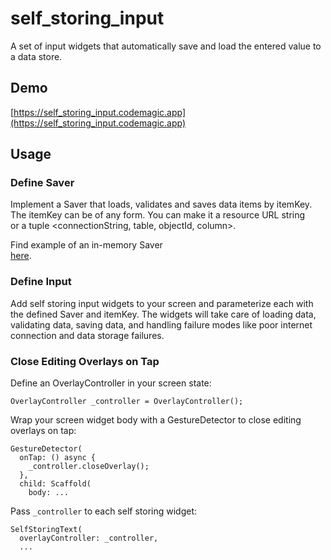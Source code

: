 # self_storing_input
A set of input widgets that automatically save and load
the entered value to a data store.

## Demo

[https://self_storing_input.codemagic.app](https://self_storing_input.codemagic.app)

## Usage

### Define Saver

Implement a Saver that loads, validates and saves data items by itemKey. 
The itemKey can be of any form. You can make it a resource URL string   
or a tuple <connectionString, table, objectId, column>.

Find example of an in-memory Saver  
[here]('https://github.com/google/flutter.widgets/tree/master/packages/self_storing_input/example/lib/main.dart#L16').

### Define Input

Add self storing input widgets to your screen and parameterize each with the
defined Saver and itemKey. The widgets will take care of loading data, 
validating data, saving data, and handling failure modes like poor internet
connection and data storage failures.

### Close Editing Overlays on Tap

Define an OverlayController in your screen state:

```
OverlayController _controller = OverlayController();
```

Wrap your screen widget body with a GestureDetector to close editing overlays
on tap:

```
GestureDetector(
  onTap: () async {
    _controller.closeOverlay();
  },
  child: Scaffold(
    body: ...
```

Pass `_controller` to each self storing widget:

```
SelfStoringText(
  overlayController: _controller,
  ...
```
